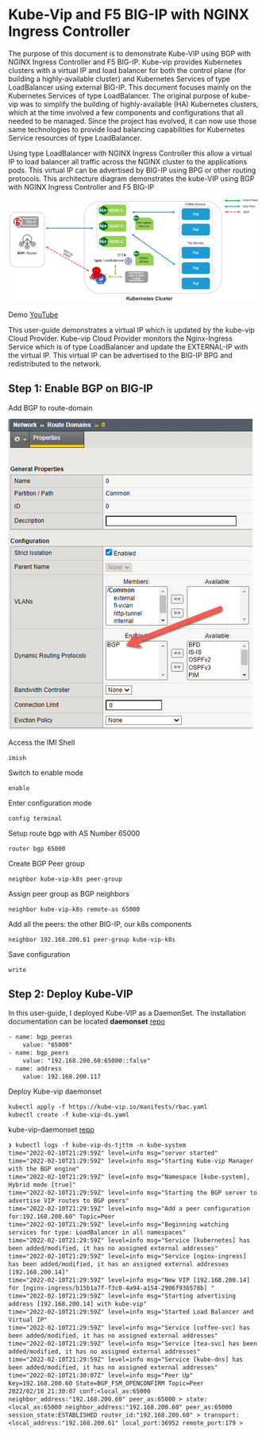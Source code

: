 # Kube-Vip and F5 BIG-IP with NGINX Ingress Controller

The purpose of this document is to demonstrate Kube-VIP using BGP with NGINX Ingress Controller and F5 BIG-IP. Kube-vip provides Kubernetes clusters with a virtual IP and load balancer for both the control plane (for building a highly-available cluster) and Kubernetes Services of type LoadBalancer using external BIG-IP. This document focuses mainly on the Kubernetes Services of type LoadBalancer. The original purpose of kube-vip was to simplify the building of highly-available (HA) Kubernetes clusters, which at the time involved a few components and configurations that all needed to be managed. Since the project has evolved, it can now use those same technologies to provide load balancing capabilities for Kubernetes Service resources of type LoadBalancer. 

Using type LoadBalancer with NGINX Ingress Controller this allow a virtual IP to load balancer all traffic across the NGINX cluster to the applications pods. This virtual IP can be advertised by BIG-IP using BPG or other routing protocols. This architecture diagram demonstrates the kube-VIP using BGP with NGINX Ingress Controller and F5 BIG-IP

![architecture](https://github.com/mdditt2000/kubernetes-1-19/blob/master/cis%202.7.1/kube-vip/diagram/2022-02-10_11-13-59.png)

Demo [YouTube]()

This user-guide demonstrates a virtual IP which is updated by the kube-vip Cloud Provider. Kube-vip Cloud Provider monitors the Nginx-Ingress Service which is of type LoadBalancer and update the EXTERNAL-IP with the virtual IP. This virtual IP can be advertised to the BIG-IP BPG and redistributed to the network. 

## Step 1: Enable BGP on BIG-IP

Add BGP to route-domain

![bgp](https://github.com/mdditt2000/kubernetes-1-19/blob/master/cis%202.7.1/kube-vip/diagram/2022-02-10_13-56-44.png)

Access the IMI Shell

    imish

Switch to enable mode

    enable

Enter configuration mode

    config terminal

Setup route bgp with AS Number 65000

    router bgp 65000

Create BGP Peer group

    neighbor kube-vip-k8s peer-group

Assign peer group as BGP neighbors

    neighbor kube-vip-k8s remote-as 65000

Add all the peers: the other BIG-IP, our k8s components

    neighbor 192.168.200.61 peer-group kube-vip-k8s

Save configuration

    write

## Step 2: Deploy Kube-VIP

In this user-guide, I deployed Kube-VIP as a DaemonSet. The installation documentation can be located **daemonset** [repo](https://kube-vip.chipzoller.dev/docs/installation/daemonset/)

```
- name: bgp_peeras
    value: "65000"
- name: bgp_peers
    value: "192.168.200.60:65000::false"
- name: address
    value: 192.168.200.117
```

Deploy Kube-vip daemonset

```
kubectl apply -f https://kube-vip.io/manifests/rbac.yaml
kubectl create -f kube-vip-ds.yaml
``` 

kube-vip-daemonset [repo](https://github.com/mdditt2000/kubernetes-1-19/tree/master/cis%202.7.1/edns-multi-host/cis/cis-deployment)

```
❯ kubectl logs -f kube-vip-ds-tjttm -n kube-system
time="2022-02-10T21:29:59Z" level=info msg="server started"
time="2022-02-10T21:29:59Z" level=info msg="Starting Kube-vip Manager with the BGP engine"
time="2022-02-10T21:29:59Z" level=info msg="Namespace [kube-system], Hybrid mode [true]"
time="2022-02-10T21:29:59Z" level=info msg="Starting the BGP server to advertise VIP routes to BGP peers"
time="2022-02-10T21:29:59Z" level=info msg="Add a peer configuration for:192.168.200.60" Topic=Peer
time="2022-02-10T21:29:59Z" level=info msg="Beginning watching services for type: LoadBalancer in all namespaces"
time="2022-02-10T21:29:59Z" level=info msg="Service [kubernetes] has been added/modified, it has no assigned external addresses"
time="2022-02-10T21:29:59Z" level=info msg="Service [nginx-ingress] has been added/modified, it has an assigned external addresses [192.168.200.14]"
time="2022-02-10T21:29:59Z" level=info msg="New VIP [192.168.200.14] for [nginx-ingress/b15b1a7f-f3c0-4a94-a154-2906f936578b] "
time="2022-02-10T21:29:59Z" level=info msg="Starting advertising address [192.168.200.14] with kube-vip"
time="2022-02-10T21:29:59Z" level=info msg="Started Load Balancer and Virtual IP"
time="2022-02-10T21:29:59Z" level=info msg="Service [coffee-svc] has been added/modified, it has no assigned external addresses"
time="2022-02-10T21:29:59Z" level=info msg="Service [tea-svc] has been added/modified, it has no assigned external addresses"
time="2022-02-10T21:29:59Z" level=info msg="Service [kube-dns] has been added/modified, it has no assigned external addresses"
time="2022-02-10T21:30:07Z" level=info msg="Peer Up" Key=192.168.200.60 State=BGP_FSM_OPENCONFIRM Topic=Peer
2022/02/10 21:30:07 conf:<local_as:65000 neighbor_address:"192.168.200.60" peer_as:65000 > state:<local_as:65000 neighbor_address:"192.168.200.60" peer_as:65000 session_state:ESTABLISHED router_id:"192.168.200.60" > transport:<local_address:"192.168.200.61" local_port:36952 remote_port:179 >
```